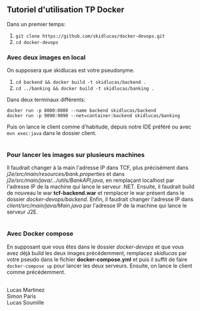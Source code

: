 ## Tutoriel d'utilisation TP Docker

Dans un premier temps:

1. `git clone https://github.com/skidlucas/docker-devops.git`
2. `cd docker-devops`


### Avec deux images en local

On supposera que skidlucas est votre pseudonyme.

1. `cd backend && docker build -t skidlucas/backend .`
2. `cd ../banking && docker build -t skidlucas/banking .` 

Dans deux terminaux différents:

`docker run -p 8080:8080 --name backend skidlucas/backend` <br />
`docker run -p 9090:9090 --net=container:backend skidlucas/banking` 

Puis on lance le client comme d'habitude, depuis notre IDE préféré ou avec `mvn exec:java` dans le dossier client.
<br />
<br />

### Pour lancer les images sur plusieurs machines

Il faudrait changer à la main l'adresse IP dans TCF, plus précisément dans *j2e/src/main/resources/bank.properties* et dans *j2e/src/main/java/.../utils/BankAPI.java*, en remplaçant localhost par l'adresse IP de la machine qui lance le serveur .NET. Ensuite, il faudrait build de nouveau le war **tcf-backend.war** et remplacer le war présent dans le dossier *docker-devops/backend*. Enfin, il faudrait changer l'adresse IP dans *client/src/main/java/Main.java* par l'adresse IP de la machine qui lance le serveur J2E.
<br />
<br />


### Avec Docker compose

En supposant que vous êtes dans le dossier *docker-devops* et que vous avez déjà build les deux images précédemment, remplacez *skidlucas* par votre pseudo dans le fichier **docker-compose.yml** et puis il suffit de faire `docker-compose up` pour lancer les deux serveurs. Ensuite, on lance le client comme précédemment.
<br />
<br />

Lucas Martinez <br />
Simon Paris <br />
Lucas Soumille <br />

